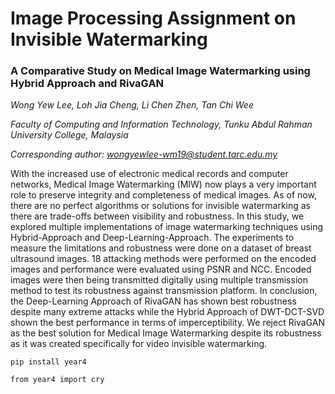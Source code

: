 # Image Processing Assignment on Invisible Watermarking

### **A Comparative Study on Medical Image Watermarking using Hybrid Approach and RivaGAN**

*Wong Yew Lee, Loh Jia Cheng, Li Chen Zhen, Tan Chi Wee*

*Faculty of Computing and Information Technology, Tunku Abdul Rahman University
College, Malaysia*

*Corresponding author: wongyewlee-wm19@student.tarc.edu.my*

With the increased use of electronic medical records and computer networks, Medical Image
Watermarking (MIW) now plays a very important role to preserve integrity and completeness
of medical images. As of now, there are no perfect algorithms or solutions for invisible
watermarking as there are trade-offs between visibility and robustness. In this study, we
explored multiple implementations of image watermarking techniques using Hybrid-Approach
and Deep-Learning-Approach. The experiments to measure the limitations and robustness were
done on a dataset of breast ultrasound images. 18 attacking methods were performed on the
encoded images and performance were evaluated using PSNR and NCC. Encoded images were
then being transmitted digitally using multiple transmission method to test its robustness against
transmission platform. In conclusion, the Deep-Learning Approach of RivaGAN has shown
best robustness despite many extreme attacks while the Hybrid Approach of DWT-DCT-SVD
shown the best performance in terms of imperceptibility. We reject RivaGAN as the best
solution for Medical Image Watermarking despite its robustness as it was created specifically
for video invisible watermarking.

`pip install year4`

`from year4 import cry`

